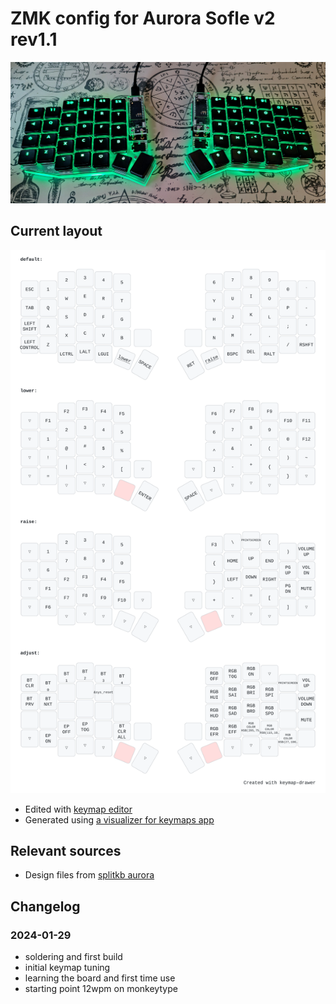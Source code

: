 # ZMK config for Aurora Sofle v2 rev1.1

![board](docs/board.jpg)


## Current layout

![layout](docs/layout.svg)

- Edited with [keymap editor](https://nickcoutsos.github.io/keymap-editor/)
- Generated using [a visualizer for keymaps app](https://keymap-drawer.streamlit.app/)

## Relevant sources

- Design files from [splitkb aurora](https://github.com/splitkb/aurora/tree/master/Aurora%20Sofle%20v2)


## Changelog

### 2024-01-29

- soldering and first build
- initial keymap tuning
- learning the board and first time use
- starting point 12wpm on monkeytype
